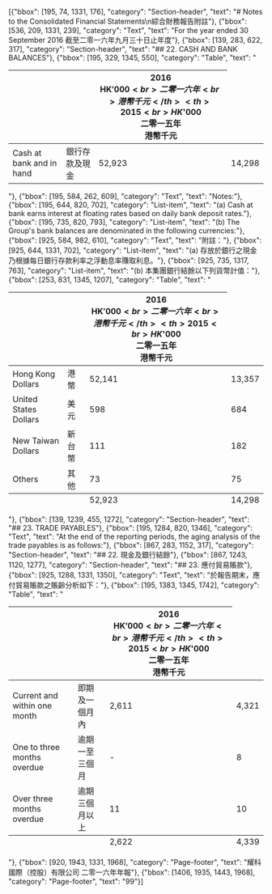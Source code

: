 [{"bbox": [195, 74, 1331, 176], "category": "Section-header", "text": "# Notes to the Consolidated Financial Statements\n綜合財務報告附註"}, {"bbox": [536, 209, 1331, 239], "category": "Text", "text": "For the year ended 30 September 2016 截至二零一六年九月三十日止年度"}, {"bbox": [139, 283, 622, 317], "category": "Section-header", "text": "## 22. CASH AND BANK BALANCES"}, {"bbox": [195, 329, 1345, 550], "category": "Table", "text": "<table><thead><tr><th></th><th></th><th>2016<br>HK$'000<br>二零一六年<br>港幣千元</th><th>2015<br>HK$'000<br>二零一五年<br>港幣千元</th></tr></thead><tbody><tr><td>Cash at bank and in hand</td><td>銀行存款及現金</td><td>52,923</td><td>14,298</td></tr></tbody></table>"}, {"bbox": [195, 584, 262, 609], "category": "Text", "text": "Notes:"}, {"bbox": [195, 644, 820, 702], "category": "List-item", "text": "(a) Cash at bank earns interest at floating rates based on daily bank deposit rates."}, {"bbox": [195, 735, 820, 793], "category": "List-item", "text": "(b) The Group's bank balances are denominated in the following currencies:"}, {"bbox": [925, 584, 982, 610], "category": "Text", "text": "附註："}, {"bbox": [925, 644, 1331, 702], "category": "List-item", "text": "(a) 存放於銀行之現金乃根據每日銀行存款利率之浮動息率賺取利息。"}, {"bbox": [925, 735, 1317, 763], "category": "List-item", "text": "(b) 本集團銀行結餘以下列貨幣計值："}, {"bbox": [253, 831, 1345, 1207], "category": "Table", "text": "<table><thead><tr><th></th><th></th><th>2016<br>HK$'000<br>二零一六年<br>港幣千元</th><th>2015<br>HK$'000<br>二零一五年<br>港幣千元</th></tr></thead><tbody><tr><td>Hong Kong Dollars</td><td>港幣</td><td>52,141</td><td>13,357</td></tr><tr><td>United States Dollars</td><td>美元</td><td>598</td><td>684</td></tr><tr><td>New Taiwan Dollars</td><td>新台幣</td><td>111</td><td>182</td></tr><tr><td>Others</td><td>其他</td><td>73</td><td>75</td></tr></tbody><tfoot><tr><td></td><td></td><td>52,923</td><td>14,298</td></tr></tfoot></table>"}, {"bbox": [139, 1239, 455, 1272], "category": "Section-header", "text": "## 23. TRADE PAYABLES"}, {"bbox": [195, 1284, 820, 1346], "category": "Text", "text": "At the end of the reporting periods, the aging analysis of the trade payables is as follows:"}, {"bbox": [867, 283, 1152, 317], "category": "Section-header", "text": "## 22. 現金及銀行結餘"}, {"bbox": [867, 1243, 1120, 1277], "category": "Section-header", "text": "## 23. 應付貿易賬款"}, {"bbox": [925, 1288, 1331, 1350], "category": "Text", "text": "於報告期末，應付貿易賬款之賬齡分析如下："}, {"bbox": [195, 1383, 1345, 1742], "category": "Table", "text": "<table><thead><tr><th></th><th></th><th>2016<br>HK$'000<br>二零一六年<br>港幣千元</th><th>2015<br>HK$'000<br>二零一五年<br>港幣千元</th></tr></thead><tbody><tr><td>Current and within one month</td><td>即期及一個月內</td><td>2,611</td><td>4,321</td></tr><tr><td>One to three months overdue</td><td>逾期一至三個月</td><td>-</td><td>8</td></tr><tr><td>Over three months overdue</td><td>逾期三個月以上</td><td>11</td><td>10</td></tr></tbody><tfoot><tr><td></td><td></td><td>2,622</td><td>4,339</td></tr></tfoot></table>"}, {"bbox": [920, 1943, 1331, 1968], "category": "Page-footer", "text": "耀科國際（控股）有限公司 二零一六年年報"}, {"bbox": [1406, 1935, 1443, 1968], "category": "Page-footer", "text": "99"}]